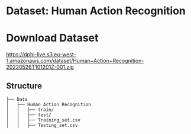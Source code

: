 
# Dataset: Human Action Recognition


# Download Dataset
https://dphi-live.s3.eu-west-1.amazonaws.com/dataset/Human+Action+Recognition-20220526T101201Z-001.zip


## Structure

```
├── Data
│   ├── Human Action Recognition
│   │   ├── train/
│   │   ├── test/
│   │   ├── Training_set.csv
│   │   ├── Testing_set.csv
```



